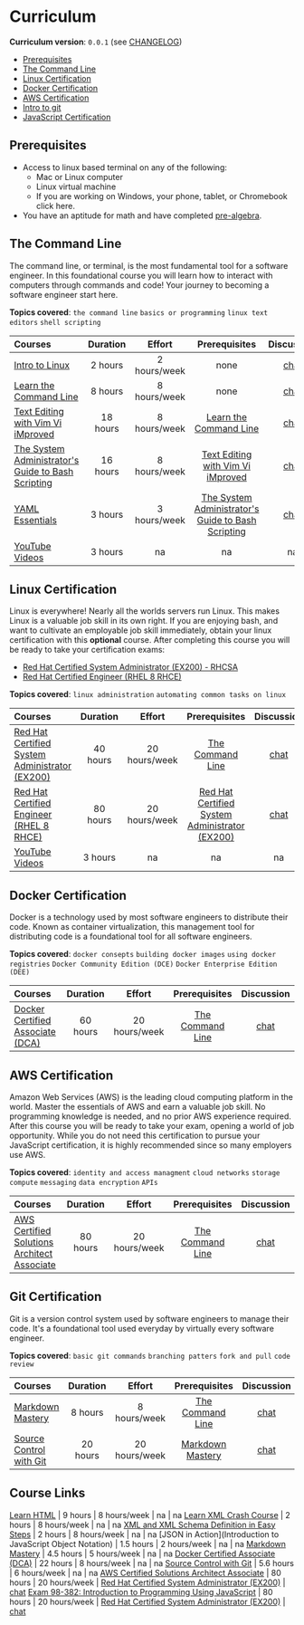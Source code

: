 # Curriculum

**Curriculum version**: `0.0.1` (see [CHANGELOG](../CHANGELOG.md))

- [Prerequisites](#prerequisites)
- [The Command Line](#the-command-line)
- [Linux Certification](#linux-certification)
- [Docker Certification](#docker-certification)
- [AWS Certification](#aws-certification)
- [Intro to git](#git-certification)
- [JavaScript Certification](#javascript-certification)

## Prerequisites
- Access to linux based terminal on any of the following:
  - Mac or Linux computer
  - Linux virtual machine
  - If you are working on Windows, your phone, tablet, or Chromebook click here.
- You have an aptitude for math and have completed [pre-algebra](https://www.khanacademy.org/math/pre-algebra#pre-algebra-subject-challenge).

## The Command Line
The command line, or terminal, is the most fundamental tool for a software engineer. In this foundational course
you will learn how to interact with computers through commands and code! Your journey to becoming a software engineer
start here.

**Topics covered**:
`the command line`
`basics or programming`
`linux text editors`
`shell scripting`

Courses | Duration | Effort | Prerequisites | Discussion
:-- | :--: | :--: | :--: | :--:
[Intro to Linux](https://acloud.guru/overview/5771281c-ed59-463d-9e37-5f598a163913) | 2 hours | 2 hours/week | none | [chat](https://discord.gg/syA242Z)
[Learn the Command Line](https://www.codecademy.com/learn/learn-the-command-line) | 8 hours | 8 hours/week | none | [chat](https://discord.gg/syA242Z)
[Text Editing with Vim Vi iMproved](https://acloud.guru/overview/be02e4b7-edf6-49b8-970d-7b322bbd862b) | 18 hours | 8 hours/week | [Learn the Command Line](https://www.codecademy.com/learn/learn-the-command-line) | [chat](https://discord.gg/syA242Z)
[The System Administrator's Guide to Bash Scripting](https://acloud.guru/overview/bccc6769-38e7-4a7f-8255-6914b7244caf) | 16 hours | 8 hours/week | [Text Editing with Vim Vi iMproved](https://acloud.guru/overview/be02e4b7-edf6-49b8-970d-7b322bbd862b) | [chat](https://discord.gg/syA242Z)
[YAML Essentials](https://acloud.guru/overview/90dd551f-91a6-4b91-a0a8-d4905521f641) | 3 hours | 3 hours/week | [The System Administrator's Guide to Bash Scripting](https://acloud.guru/overview/bccc6769-38e7-4a7f-8255-6914b7244caf) | [chat](https://discord.gg/syA242Z)
[YouTube Videos](https://www.youtube.com/playlist?list=PLvp1Riqm5kiO3ZTqqD6rwuwws6ulbiWoW) | 3 hours | na | na | na

## Linux Certification
Linux is everywhere! Nearly all the worlds servers run Linux. This makes Linux is a valuable job skill in its own right. 
If you are enjoying bash, and want to cultivate an employable job skill immediately, obtain your linux certification with this **optional** course.
After completing this course you will be ready to take your certification exams:
- [Red Hat Certified System Administrator (EX200) - RHCSA](https://www.redhat.com/en/services/certification/rhcsa)
- [Red Hat Certified Engineer (RHEL 8 RHCE)](https://www.redhat.com/en/services/certification/rhce)

**Topics covered**:
`linux administration`
`automating common tasks on linux`

Courses | Duration | Effort | Prerequisites | Discussion
:-- | :--: | :--: | :--: | :--:
[Red Hat Certified System Administrator (EX200)](https://acloud.guru/overview/78f2cd85-fed7-4b70-aa02-63b9b3dc2e35) | 40 hours | 20 hours/week | [The Command Line](#the-command-line) | [chat](https://discord.gg/syA242Z)
[Red Hat Certified Engineer (RHEL 8 RHCE)](https://acloud.guru/overview/fb5a2fe0-a942-4868-94d7-3d0db6e9bf45) | 80 hours | 20 hours/week | [Red Hat Certified System Administrator (EX200)](https://acloud.guru/overview/78f2cd85-fed7-4b70-aa02-63b9b3dc2e35) | [chat](https://discord.gg/syA242Z)
[YouTube Videos](https://www.youtube.com/playlist?list=PLvp1Riqm5kiO3ZTqqD6rwuwws6ulbiWoW) | 3 hours | na | na | na

## Docker Certification
Docker is a technology used by most software engineers to distribute their code. 
Known as container virtualization, this management tool for distributing code
is a foundational tool for all software engineers.

**Topics covered**:
`docker consepts`
`building docker images`
`using docker registries`
`Docker Community Edition (DCE)`
`Docker Enterprise Edition (DEE)`

Courses | Duration | Effort | Prerequisites | Discussion
:-- | :--: | :--: | :--: | :--:
[Docker Certified Associate (DCA)](https://acloud.guru/overview/6b00566d-6246-4ebe-8257-f98f989321cf) | 60 hours | 20 hours/week | [The Command Line](#the-command-line) | [chat](https://discord.gg/syA242Z)

## AWS Certification
Amazon Web Services (AWS) is the leading cloud computing platform in the world.
Master the essentials of AWS and earn a valuable job skill. 
No programming knowledge is needed, and no prior AWS experience required.
After this course you will be ready to take your exam, opening a world of job opportunity.
While you do not need this certification to pursue your JavaScript certification, it is highly
recommended since so many employers use AWS.

**Topics covered**:
`identity and access managment`
`cloud networks`
`storage`
`compute`
`messaging`
`data encryption`
`APIs`

Courses | Duration | Effort | Prerequisites | Discussion
:-- | :--: | :--: | :--: | :--:
[AWS Certified Solutions Architect Associate](https://acloud.guru/overview/aws-certified-solutions-architect-associate) | 80 hours | 20 hours/week | [The Command Line](#the-command-line) | [chat](https://discord.gg/syA242Z)

## Git Certification
Git is a version control system used by software engineers to manage their code.
It's a foundational tool used everyday by virtually every software engineer.

**Topics covered**:
`basic git commands`
`branching patters`
`fork and pull`
`code review`

Courses | Duration | Effort | Prerequisites | Discussion
:-- | :--: | :--: | :--: | :--:
[Markdown Mastery](https://www.udemy.com/course/markdown/) | 8 hours | 8 hours/week | [The Command Line](#the-command-line) | [chat](https://discord.gg/syA242Z)
[Source Control with Git](https://acloud.guru/overview/104ff5d6-39c0-4116-b597-4d1bce0b8081) | 20 hours | 20 hours/week | [Markdown Mastery](https://www.udemy.com/course/markdown/) | [chat](https://discord.gg/syA242Z)

## Course Links
[Learn HTML](https://www.codecademy.com/learn/learn-html) | 9 hours | 8 hours/week | na | na
[Learn XML Crash Course](https://www.udemy.com/course/learn-xml-crash-course/) | 2 hours | 8 hours/week | na | na
[XML and XML Schema Definition in Easy Steps](https://www.udemy.com/course/xml-and-xml-schema-definition-in-easy-steps/) | 2 hours | 8 hours/week | na | na
[JSON in Action](Introduction to JavaScript Object Notation) | 1.5 hours | 2 hours/week | na | na
[Markdown Mastery](https://www.udemy.com/course/markdown/) | 4.5 hours | 5 hours/week | na | na
[Docker Certified Associate (DCA)](https://acloud.guru/overview/6b00566d-6246-4ebe-8257-f98f989321cf) | 22 hours | 8 hours/week | na | na
[Source Control with Git](https://acloud.guru/overview/104ff5d6-39c0-4116-b597-4d1bce0b8081) | 5.6 hours | 6 hours/week | na | na
[AWS Certified Solutions Architect Associate](https://acloud.guru/overview/aws-certified-solutions-architect-associate) | 80 hours | 20 hours/week | [Red Hat Certified System Administrator (EX200)](https://acloud.guru/overview/78f2cd85-fed7-4b70-aa02-63b9b3dc2e35) | [chat](https://discord.gg/syA242Z)
[Exam 98-382: Introduction to Programming Using JavaScript](https://docs.microsoft.com/en-us/learn/certifications/exams/98-382) | 80 hours | 20 hours/week | [Red Hat Certified System Administrator (EX200)](https://acloud.guru/overview/78f2cd85-fed7-4b70-aa02-63b9b3dc2e35) | [chat](https://discord.gg/syA242Z)


